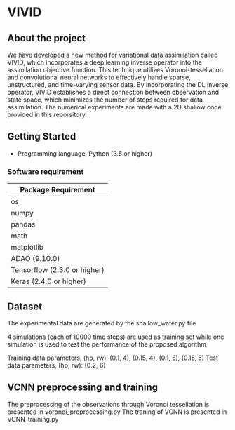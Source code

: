 # VIVID


## About the project
We have developed a new method for variational data assimilation called VIVID, which incorporates a deep learning inverse operator into the assimilation objective function. This technique utilizes Voronoi-tessellation and convolutional neural networks to effectively handle sparse, unstructured, and time-varying sensor data. By incorporating the DL inverse operator, VIVID establishes a direct connection between observation and state space, which minimizes the number of steps required for data assimilation. The numerical experiments are made with a 2D shallow code provided in this reporsitory. 

## Getting Started

*   Programming language: Python (3.5 or higher)


### Software requirement

| Package Requirement                        |
|--------------------------------------------|
| os                                         |
| numpy                                      |
| pandas                                     |
| math                                       |
| matplotlib                                 |
| ADAO (9.10.0)                              |
| Tensorflow (2.3.0 or higher)               |
| Keras (2.4.0 or higher)                    |

## Dataset 
The experimental data are generated by the shallow_water.py file

4 simulations (each of 10000 time steps) are used as training set while one simulation is used to test the performance of the proposed algorithm

Training data parameters, (hp, rw): (0.1, 4), (0.15, 4), (0.1, 5), (0.15, 5)
Test data parameters, (hp, rw): (0.2, 6)
 
 
## VCNN preprocessing and training
The preprocessing of the observations through Voronoi tessellation is presented in voronoi_preprocessing.py
The traning of VCNN is presented in VCNN_training.py


